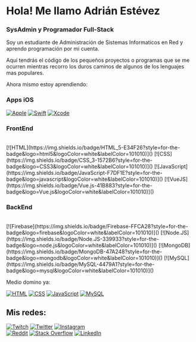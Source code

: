 #  Hola! Me llamo Adrián Estévez 
### SysAdmin y Programador Full-Stack


Soy un estudiante de Administración de Sistemas Informaticos en Red y aprendo programación por mi cuenta.

Aquí tendrás el código de los pequeños proyectos o programas que se me ocurren mientras recorro los duros caminos de algunos de los lenguajes mas populares.

Ahora mismo estoy aprendiendo:

### Apps iOS

[![Apple](https://img.shields.io/badge/iOS-999999?style=for-the-badge&logo=apple&logoColor=white&labelColor=101010)]()
[![Swift](https://img.shields.io/badge/Swift-FA7343?style=for-the-badge&logo=swift&logoColor=white&labelColor=101010)]()
[![Xcode](https://img.shields.io/badge/Xcode-1575F9?style=for-the-badge&logo=xcode&logoColor=white&labelColor=101010)]()

### FrontEnd

<br/>
[![HTML](https://img.shields.io/badge/HTML_5-E34F26?style=for-the-badge&logo=html5&logoColor=white&labelColor=101010)]()
[![CSS](https://img.shields.io/badge/CSS_3-1572B6?style=for-the-badge&logo=CSS3&logoColor=white&labelColor=101010)]()
[![JavaScript](https://img.shields.io/badge/JavaScript-F7DF1E?style=for-the-badge&logo=javascript&logoColor=white&labelColor=101010)]()
[![VueJS](https://img.shields.io/badge/Vue.js-41B883?style=for-the-badge&logo=Vue.js&logoColor=white&labelColor=101010)]()

### BackEnd

<br/>
[![Firebase](https://img.shields.io/badge/Firebase-FFCA28?style=for-the-badge&logo=firebase&logoColor=white&labelColor=101010)]()
[![Node.JS](https://img.shields.io/badge/Node.JS-339933?style=for-the-badge&logo=node.js&logoColor=white&labelColor=101010)]()
[![MongoDB](https://img.shields.io/badge/MongoDB-47A248?style=for-the-badge&logo=mongodb&logoColor=white&labelColor=101010)]()
[![MySQL](https://img.shields.io/badge/MySQL-4479A1?style=for-the-badge&logo=mysql&logoColor=white&labelColor=101010)]()


Medio domino ya:

[![HTML](https://img.shields.io/badge/HTML_5-E34F26?style=flat-square&logo=html5&logoColor=white&labelColor=101010)]()
[![CSS](https://img.shields.io/badge/CSS_3-1572B6?style=flat-square&logo=CSS3&logoColor=white&labelColor=101010)]()
[![JavaScript](https://img.shields.io/badge/JavaScript-F7DF1E?style=flat-square&logo=javascript&logoColor=white&labelColor=101010)]()
[![MySQL](https://img.shields.io/badge/MySQL-4479A1?style=flat-square&logo=mysql&logoColor=white&labelColor=101010)]()

## Mis redes:

[![Twitch](https://img.shields.io/badge/Twitch-Adrianestevez-9146FF?style=flat&logo=twitch&logoColor=white&labelColor=101010)](https://twitch.tv/adrianestevez)
[![Twitter](https://img.shields.io/badge/Twitter-@AdrnEstvz-1DA1F2?style=flat&logo=twitter&logoColor=white&labelColor=101010)](https://twitter.com/AdrnEstvz)
[![Instagram](https://img.shields.io/badge/Instagram-@adrnestvz-E4405F?style=flat&logo=instagram&logoColor=white&labelColor=101010)](https://instagram.com/adrnestvz)
<br/>
[![Reddit](https://img.shields.io/badge/Reddit-Haru_123-FF4500?style=?style=flat&logo=reddit&logoColor=white&labelColor=101010)](https://www.reddit.com/user/Haru_123)
[![Stack Overflow](https://img.shields.io/badge/Stack_Overflow-Adrian_Estevez-FE7A16?style=?style=flat&logo=stackoverflow&logoColor=white&labelColor=101010)](https://es.stackoverflow.com/users/188411/haru)
[![LinkedIn](https://img.shields.io/badge/LinkedIn-Adrian_Estevez_Rodriguez-0077B5?style=?style=flat&logo=linkedin&logoColor=white&labelColor=101010)](https://www.linkedin.com/in/adrian-estevez-rodriguez-101364183)
